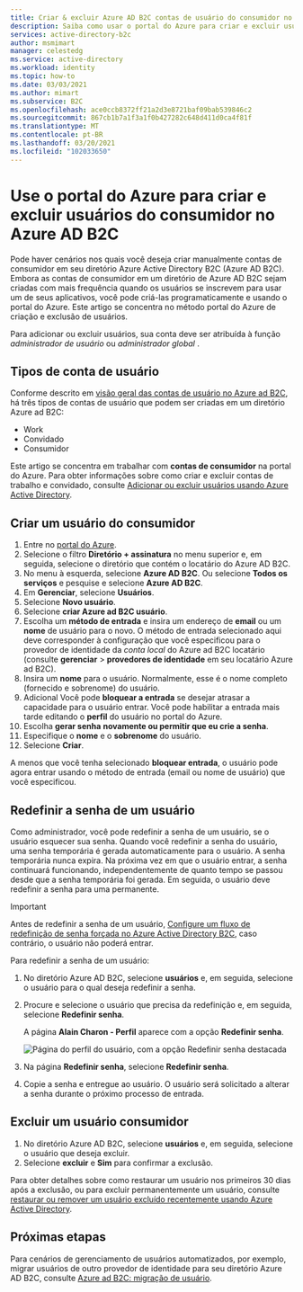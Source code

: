 ```yaml
---
title: Criar & excluir Azure AD B2C contas de usuário do consumidor no portal do Azure
description: Saiba como usar o portal do Azure para criar e excluir usuários do consumidor em seu diretório Azure AD B2C.
services: active-directory-b2c
author: msmimart
manager: celestedg
ms.service: active-directory
ms.workload: identity
ms.topic: how-to
ms.date: 03/03/2021
ms.author: mimart
ms.subservice: B2C
ms.openlocfilehash: ace0ccb8372ff21a2d3e8721baf09bab539846c2
ms.sourcegitcommit: 867cb1b7a1f3a1f0b427282c648d411d0ca4f81f
ms.translationtype: MT
ms.contentlocale: pt-BR
ms.lasthandoff: 03/20/2021
ms.locfileid: "102033650"
---
```

# <a name="use-the-azure-portal-to-create-and-delete-consumer-users-in-azure-ad-b2c"></a>Use o portal do Azure para criar e excluir usuários do consumidor no Azure AD B2C

Pode haver cenários nos quais você deseja criar manualmente contas de consumidor em seu diretório Azure Active Directory B2C (Azure AD B2C). Embora as contas de consumidor em um diretório de Azure AD B2C sejam criadas com mais frequência quando os usuários se inscrevem para usar um de seus aplicativos, você pode criá-las programaticamente e usando o portal do Azure. Este artigo se concentra no método portal do Azure de criação e exclusão de usuários.

Para adicionar ou excluir usuários, sua conta deve ser atribuída à função *administrador de usuário* ou *administrador global* .

## <a name="types-of-user-accounts"></a>Tipos de conta de usuário

Conforme descrito em [visão geral das contas de usuário no Azure ad B2C](user-overview.md), há três tipos de contas de usuário que podem ser criadas em um diretório Azure ad B2C:

* Work
* Convidado
* Consumidor

Este artigo se concentra em trabalhar com **contas de consumidor** na portal do Azure. Para obter informações sobre como criar e excluir contas de trabalho e convidado, consulte [Adicionar ou excluir usuários usando Azure Active Directory](../active-directory/fundamentals/add-users-azure-active-directory.md).

## <a name="create-a-consumer-user"></a>Criar um usuário do consumidor

1. Entre no [portal do Azure](https://portal.azure.com).
1. Selecione o filtro **Diretório + assinatura** no menu superior e, em seguida, selecione o diretório que contém o locatário do Azure AD B2C.
1. No menu à esquerda, selecione **Azure AD B2C**. Ou selecione **Todos os serviços** e pesquise e selecione **Azure AD B2C**.
1. Em **Gerenciar**, selecione **Usuários**.
1. Selecione **Novo usuário**.
1. Selecione **criar Azure ad B2C usuário**.
1. Escolha um **método de entrada** e insira um endereço de **email** ou um **nome** de usuário para o novo. O método de entrada selecionado aqui deve corresponder à configuração que você especificou para o provedor de identidade da *conta local* do Azure ad B2C locatário (consulte **gerenciar**  >  **provedores de identidade** em seu locatário Azure ad B2C).
1. Insira um **nome** para o usuário. Normalmente, esse é o nome completo (fornecido e sobrenome) do usuário.
1. Adicional Você pode **bloquear a entrada** se desejar atrasar a capacidade para o usuário entrar. Você pode habilitar a entrada mais tarde editando o **perfil** do usuário no portal do Azure.
1. Escolha **gerar senha** **novamente ou permitir que eu crie a senha**.
1. Especifique o **nome** e o **sobrenome** do usuário.
1. Selecione **Criar**.

A menos que você tenha selecionado **bloquear entrada**, o usuário pode agora entrar usando o método de entrada (email ou nome de usuário) que você especificou.

## <a name="reset-a-users-password"></a>Redefinir a senha de um usuário

Como administrador, você pode redefinir a senha de um usuário, se o usuário esquecer sua senha. Quando você redefinir a senha do usuário, uma senha temporária é gerada automaticamente para o usuário. A senha temporária nunca expira. Na próxima vez em que o usuário entrar, a senha continuará funcionando, independentemente de quanto tempo se passou desde que a senha temporária foi gerada. Em seguida, o usuário deve redefinir a senha para uma permanente. 

> [!IMPORTANT]
> Antes de redefinir a senha de um usuário, [Configure um fluxo de redefinição de senha forçada no Azure Active Directory B2C](force-password-reset.md), caso contrário, o usuário não poderá entrar.

Para redefinir a senha de um usuário:

1. No diretório Azure AD B2C, selecione **usuários** e, em seguida, selecione o usuário para o qual deseja redefinir a senha.
1. Procure e selecione o usuário que precisa da redefinição e, em seguida, selecione **Redefinir senha**.

    A página **Alain Charon - Perfil** aparece com a opção **Redefinir senha**.

    ![Página do perfil do usuário, com a opção Redefinir senha destacada](media/manage-users-portal/user-profile-reset-password-link.png)

1. Na página **Redefinir senha**, selecione **Redefinir senha**.
1. Copie a senha e entregue ao usuário. O usuário será solicitado a alterar a senha durante o próximo processo de entrada.


## <a name="delete-a-consumer-user"></a>Excluir um usuário consumidor

1. No diretório Azure AD B2C, selecione **usuários** e, em seguida, selecione o usuário que deseja excluir.
1. Selecione **excluir** e **Sim** para confirmar a exclusão.

Para obter detalhes sobre como restaurar um usuário nos primeiros 30 dias após a exclusão, ou para excluir permanentemente um usuário, consulte [restaurar ou remover um usuário excluído recentemente usando Azure Active Directory](../active-directory/fundamentals/active-directory-users-restore.md).

## <a name="next-steps"></a>Próximas etapas

Para cenários de gerenciamento de usuários automatizados, por exemplo, migrar usuários de outro provedor de identidade para seu diretório Azure AD B2C, consulte [Azure ad B2C: migração de usuário](user-migration.md).
